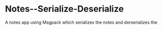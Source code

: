 # Notes--Serialize-Deserialize
A notes app using Msgpack which serializes the notes and derserializes the
